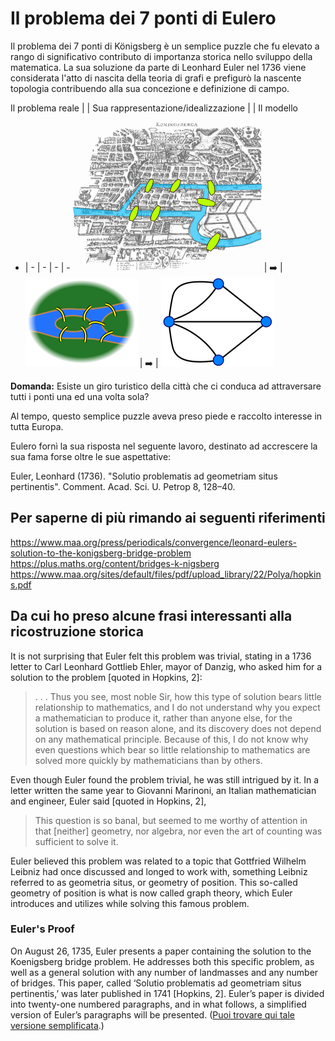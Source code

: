 # Il problema dei 7 ponti di Eulero

Il problema dei 7 ponti di Königsberg è un semplice puzzle che fu elevato a rango di significativo contributo di importanza storica nello sviluppo della matematica. La sua soluzione da parte di Leonhard Euler nel 1736 viene considerata l'atto di nascita della teoria di grafi e prefigurò la nascente topologia contribuendo alla sua concezione e definizione di campo.

Il problema reale |  | Sua rappresentazione/idealizzazione | | Il modello
- | - | - | - | - 
![](Koenigsberg_map.png) | :arrow_right: | ![](Koenigsberg_bridges.svg.png) | :arrow_right: | ![](Koenigsberg_graph.svg.png)

<strong>Domanda:</strong> Esiste un giro turistico della città che ci conduca ad attraversare tutti i ponti una ed una volta sola?

Al tempo, questo semplice puzzle aveva preso piede e raccolto interesse in tutta Europa.

Eulero fornì la sua risposta nel seguente lavoro, destinato ad accrescere la sua fama forse oltre le sue aspettative:

Euler, Leonhard (1736). "Solutio problematis ad geometriam situs pertinentis". Comment. Acad. Sci. U. Petrop 8, 128–40.

## Per saperne di più rimando ai seguenti riferimenti

https://www.maa.org/press/periodicals/convergence/leonard-eulers-solution-to-the-konigsberg-bridge-problem
https://plus.maths.org/content/bridges-k-nigsberg
https://www.maa.org/sites/default/files/pdf/upload_library/22/Polya/hopkins.pdf

## Da cui ho preso alcune frasi interessanti alla ricostruzione storica 

It is not surprising that Euler felt this problem was trivial, stating in a 1736 letter to Carl Leonhard Gottlieb Ehler, mayor of Danzig, who asked him for a solution to the problem [quoted in Hopkins, 2]:
> . . .  Thus you see, most noble Sir, how this type of solution bears little relationship to mathematics, and I do not understand why you expect a mathematician to produce it, rather than anyone else, for the solution is based on reason alone, and its discovery does not depend on any mathematical principle.  Because of this, I do not know why even questions which bear so little relationship to mathematics are solved more quickly by mathematicians than by others.
 
Even though Euler found the problem trivial, he was still intrigued by it.  In a letter written the same year to Giovanni Marinoni, an Italian mathematician and engineer, Euler said [quoted in Hopkins, 2],
> This question is so banal, but seemed to me worthy of attention in that [neither] geometry, nor algebra, nor even the art of counting was sufficient to solve it.
 
Euler believed this problem was related to a topic that Gottfried Wilhelm Leibniz had once discussed and longed to work with, something Leibniz referred to as geometria situs, or geometry of position.  This so-called geometry of position is what is now called graph theory, which Euler introduces and utilizes while solving this famous problem.

### Euler's Proof
On August 26, 1735, Euler presents a paper containing the solution to the Koenigsberg bridge problem.  He addresses both this specific problem, as well as a general solution with any number of landmasses and any number of bridges.  This paper, called ‘Solutio problematis ad geometriam situs pertinentis,’ was later published in 1741 [Hopkins, 2].  Euler’s paper is divided into twenty-one numbered paragraphs, and in what follows, a simplified version of Euler’s paragraphs will be presented. ([Puoi trovare qui tale versione semplificata](https://www.maa.org/press/periodicals/convergence/leonard-eulers-solution-to-the-konigsberg-bridge-problem).)
